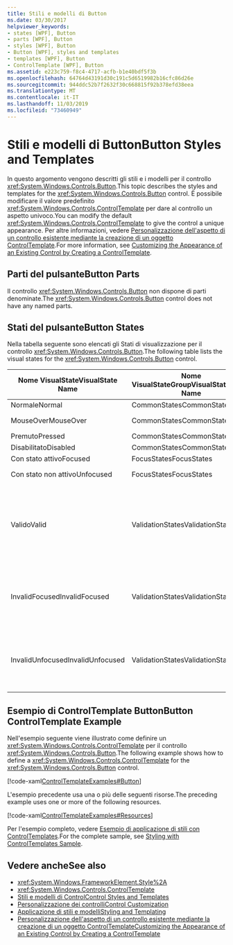 ```yaml
---
title: Stili e modelli di Button
ms.date: 03/30/2017
helpviewer_keywords:
- states [WPF], Button
- parts [WPF], Button
- styles [WPF], Button
- Button [WPF], styles and templates
- templates [WPF], Button
- ControlTemplate [WPF], Button
ms.assetid: e223c759-f8c4-4717-acfb-b1e40bdf5f3b
ms.openlocfilehash: 64764d43191d30c191c5d6519982b16cfc86d26e
ms.sourcegitcommit: 944ddc52b7f2632f30c668815f92b378efd38eea
ms.translationtype: MT
ms.contentlocale: it-IT
ms.lasthandoff: 11/03/2019
ms.locfileid: "73460949"
---
```

# <a name="button-styles-and-templates"></a><span data-ttu-id="6875c-102">Stili e modelli di Button</span><span class="sxs-lookup"><span data-stu-id="6875c-102">Button Styles and Templates</span></span>
<span data-ttu-id="6875c-103">In questo argomento vengono descritti gli stili e i modelli per il controllo <xref:System.Windows.Controls.Button>.</span><span class="sxs-lookup"><span data-stu-id="6875c-103">This topic describes the styles and templates for the <xref:System.Windows.Controls.Button> control.</span></span> <span data-ttu-id="6875c-104">È possibile modificare il valore predefinito <xref:System.Windows.Controls.ControlTemplate> per dare al controllo un aspetto univoco.</span><span class="sxs-lookup"><span data-stu-id="6875c-104">You can modify the default <xref:System.Windows.Controls.ControlTemplate> to give the control a unique appearance.</span></span> <span data-ttu-id="6875c-105">Per altre informazioni, vedere [Personalizzazione dell'aspetto di un controllo esistente mediante la creazione di un oggetto ControlTemplate](customizing-the-appearance-of-an-existing-control.md).</span><span class="sxs-lookup"><span data-stu-id="6875c-105">For more information, see [Customizing the Appearance of an Existing Control by Creating a ControlTemplate](customizing-the-appearance-of-an-existing-control.md).</span></span>  
  
## <a name="button-parts"></a><span data-ttu-id="6875c-106">Parti del pulsante</span><span class="sxs-lookup"><span data-stu-id="6875c-106">Button Parts</span></span>  
 <span data-ttu-id="6875c-107">Il controllo <xref:System.Windows.Controls.Button> non dispone di parti denominate.</span><span class="sxs-lookup"><span data-stu-id="6875c-107">The <xref:System.Windows.Controls.Button> control does not have any named parts.</span></span>  
  
## <a name="button-states"></a><span data-ttu-id="6875c-108">Stati del pulsante</span><span class="sxs-lookup"><span data-stu-id="6875c-108">Button States</span></span>  
 <span data-ttu-id="6875c-109">Nella tabella seguente sono elencati gli Stati di visualizzazione per il controllo <xref:System.Windows.Controls.Button>.</span><span class="sxs-lookup"><span data-stu-id="6875c-109">The following table lists the visual states for the <xref:System.Windows.Controls.Button> control.</span></span>  
  
|<span data-ttu-id="6875c-110">Nome VisualState</span><span class="sxs-lookup"><span data-stu-id="6875c-110">VisualState Name</span></span>|<span data-ttu-id="6875c-111">Nome VisualStateGroup</span><span class="sxs-lookup"><span data-stu-id="6875c-111">VisualStateGroup Name</span></span>|<span data-ttu-id="6875c-112">Descrizione</span><span class="sxs-lookup"><span data-stu-id="6875c-112">Description</span></span>|  
|-|-|-|  
|<span data-ttu-id="6875c-113">Normale</span><span class="sxs-lookup"><span data-stu-id="6875c-113">Normal</span></span>|<span data-ttu-id="6875c-114">CommonStates</span><span class="sxs-lookup"><span data-stu-id="6875c-114">CommonStates</span></span>|<span data-ttu-id="6875c-115">Lo stato predefinito.</span><span class="sxs-lookup"><span data-stu-id="6875c-115">The default state.</span></span>|  
|<span data-ttu-id="6875c-116">MouseOver</span><span class="sxs-lookup"><span data-stu-id="6875c-116">MouseOver</span></span>|<span data-ttu-id="6875c-117">CommonStates</span><span class="sxs-lookup"><span data-stu-id="6875c-117">CommonStates</span></span>|<span data-ttu-id="6875c-118">Il puntatore del mouse è posizionato sul controllo.</span><span class="sxs-lookup"><span data-stu-id="6875c-118">The mouse pointer is positioned over the control.</span></span>|  
|<span data-ttu-id="6875c-119">Premuto</span><span class="sxs-lookup"><span data-stu-id="6875c-119">Pressed</span></span>|<span data-ttu-id="6875c-120">CommonStates</span><span class="sxs-lookup"><span data-stu-id="6875c-120">CommonStates</span></span>|<span data-ttu-id="6875c-121">Il controllo è premuto.</span><span class="sxs-lookup"><span data-stu-id="6875c-121">The control is pressed.</span></span>|  
|<span data-ttu-id="6875c-122">Disabilitato</span><span class="sxs-lookup"><span data-stu-id="6875c-122">Disabled</span></span>|<span data-ttu-id="6875c-123">CommonStates</span><span class="sxs-lookup"><span data-stu-id="6875c-123">CommonStates</span></span>|<span data-ttu-id="6875c-124">Il controllo è disabilitato.</span><span class="sxs-lookup"><span data-stu-id="6875c-124">The control is disabled.</span></span>|  
|<span data-ttu-id="6875c-125">Con stato attivo</span><span class="sxs-lookup"><span data-stu-id="6875c-125">Focused</span></span>|<span data-ttu-id="6875c-126">FocusStates</span><span class="sxs-lookup"><span data-stu-id="6875c-126">FocusStates</span></span>|<span data-ttu-id="6875c-127">Il controllo ha lo stato attivo.</span><span class="sxs-lookup"><span data-stu-id="6875c-127">The control has focus.</span></span>|  
|<span data-ttu-id="6875c-128">Con stato non attivo</span><span class="sxs-lookup"><span data-stu-id="6875c-128">Unfocused</span></span>|<span data-ttu-id="6875c-129">FocusStates</span><span class="sxs-lookup"><span data-stu-id="6875c-129">FocusStates</span></span>|<span data-ttu-id="6875c-130">Il controllo non ha lo stato attivo.</span><span class="sxs-lookup"><span data-stu-id="6875c-130">The control does not have focus.</span></span>|  
|<span data-ttu-id="6875c-131">Valido</span><span class="sxs-lookup"><span data-stu-id="6875c-131">Valid</span></span>|<span data-ttu-id="6875c-132">ValidationStates</span><span class="sxs-lookup"><span data-stu-id="6875c-132">ValidationStates</span></span>|<span data-ttu-id="6875c-133">Il controllo Usa la classe <xref:System.Windows.Controls.Validation> e la proprietà <xref:System.Windows.Controls.Validation.HasError%2A?displayProperty=nameWithType> associata è `false`.</span><span class="sxs-lookup"><span data-stu-id="6875c-133">The control uses the <xref:System.Windows.Controls.Validation> class and the <xref:System.Windows.Controls.Validation.HasError%2A?displayProperty=nameWithType> attached property is `false`.</span></span>|  
|<span data-ttu-id="6875c-134">InvalidFocused</span><span class="sxs-lookup"><span data-stu-id="6875c-134">InvalidFocused</span></span>|<span data-ttu-id="6875c-135">ValidationStates</span><span class="sxs-lookup"><span data-stu-id="6875c-135">ValidationStates</span></span>|<span data-ttu-id="6875c-136">Il <xref:System.Windows.Controls.Validation.HasError%2A?displayProperty=nameWithType> proprietà associata è `true` e il controllo ha lo stato attivo.</span><span class="sxs-lookup"><span data-stu-id="6875c-136">The <xref:System.Windows.Controls.Validation.HasError%2A?displayProperty=nameWithType> attached property is `true` and the control has focus.</span></span>|  
|<span data-ttu-id="6875c-137">InvalidUnfocused</span><span class="sxs-lookup"><span data-stu-id="6875c-137">InvalidUnfocused</span></span>|<span data-ttu-id="6875c-138">ValidationStates</span><span class="sxs-lookup"><span data-stu-id="6875c-138">ValidationStates</span></span>|<span data-ttu-id="6875c-139">Il <xref:System.Windows.Controls.Validation.HasError%2A?displayProperty=nameWithType> proprietà associata è `true` e il controllo non ha lo stato attivo.</span><span class="sxs-lookup"><span data-stu-id="6875c-139">The <xref:System.Windows.Controls.Validation.HasError%2A?displayProperty=nameWithType> attached property is `true` and the control does not have focus.</span></span>|  
  
## <a name="button-controltemplate-example"></a><span data-ttu-id="6875c-140">Esempio di ControlTemplate Button</span><span class="sxs-lookup"><span data-stu-id="6875c-140">Button ControlTemplate Example</span></span>  
 <span data-ttu-id="6875c-141">Nell'esempio seguente viene illustrato come definire un <xref:System.Windows.Controls.ControlTemplate> per il controllo <xref:System.Windows.Controls.Button>.</span><span class="sxs-lookup"><span data-stu-id="6875c-141">The following example shows how to define a <xref:System.Windows.Controls.ControlTemplate> for the <xref:System.Windows.Controls.Button> control.</span></span>  
  
 [!code-xaml[ControlTemplateExamples#Button](~/samples/snippets/csharp/VS_Snippets_Wpf/ControlTemplateExamples/CS/resources/button.xaml#button)]  
  
 <span data-ttu-id="6875c-142">L'esempio precedente usa una o più delle seguenti risorse.</span><span class="sxs-lookup"><span data-stu-id="6875c-142">The preceding example uses one or more of the following resources.</span></span>  
  
 [!code-xaml[ControlTemplateExamples#Resources](~/samples/snippets/csharp/VS_Snippets_Wpf/ControlTemplateExamples/CS/resources/shared.xaml#resources)]  
  
 <span data-ttu-id="6875c-143">Per l'esempio completo, vedere [Esempio di applicazione di stili con ControlTemplates](https://github.com/Microsoft/WPF-Samples/tree/master/Styles%20&%20Templates/IntroToStylingAndTemplating).</span><span class="sxs-lookup"><span data-stu-id="6875c-143">For the complete sample, see [Styling with ControlTemplates Sample](https://github.com/Microsoft/WPF-Samples/tree/master/Styles%20&%20Templates/IntroToStylingAndTemplating).</span></span>  
  
## <a name="see-also"></a><span data-ttu-id="6875c-144">Vedere anche</span><span class="sxs-lookup"><span data-stu-id="6875c-144">See also</span></span>

- <xref:System.Windows.FrameworkElement.Style%2A>
- <xref:System.Windows.Controls.ControlTemplate>
- [<span data-ttu-id="6875c-145">Stili e modelli di Control</span><span class="sxs-lookup"><span data-stu-id="6875c-145">Control Styles and Templates</span></span>](control-styles-and-templates.md)
- [<span data-ttu-id="6875c-146">Personalizzazione dei controlli</span><span class="sxs-lookup"><span data-stu-id="6875c-146">Control Customization</span></span>](control-customization.md)
- [<span data-ttu-id="6875c-147">Applicazione di stili e modelli</span><span class="sxs-lookup"><span data-stu-id="6875c-147">Styling and Templating</span></span>](../../../desktop-wpf/fundamentals/styles-templates-overview.md)
- [<span data-ttu-id="6875c-148">Personalizzazione dell'aspetto di un controllo esistente mediante la creazione di un oggetto ControlTemplate</span><span class="sxs-lookup"><span data-stu-id="6875c-148">Customizing the Appearance of an Existing Control by Creating a ControlTemplate</span></span>](customizing-the-appearance-of-an-existing-control.md)
